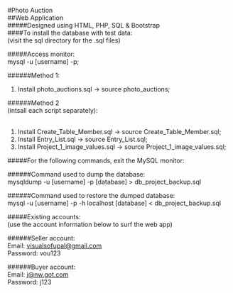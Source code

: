 #Photo Auction</br>
##Web Application</br>
#####Designed using HTML, PHP, SQL & Bootstrap</br>
####To install the database with test data:</br>
(visit the sql directory for the .sql files)</br>

#####Access monitor:</br>
mysql -u [username] -p;</br>

######Method 1:</br>
1) Install photo\_auctions.sql -> source photo_auctions;</br>

######Method 2</br>
(intsall each script separately):</br>
</br>
1) Install Create\_Table\_Member.sql -> source Create\_Table\_Member.sql;</br>
2) Install Entry\_List.sql -> source Entry\_List.sql;</br>
3) Install Project\_1\_image\_values.sql -> source Project\_1\_image\_values.sql;</br>

#####For the following commands, exit the MySQL monitor:</br>

######Command used to dump the database:</br>
mysqldump -u [username] -p [database] > db\_project\_backup.sql</br>

######Command used to restore the dumped database:</br>
mysql -u [username] -p -h localhost [database] < db\_project\_backup.sql

#####Existing accounts:</br>
(use the account information below to surf the web app)</br>

######Seller account:</br>
Email: visualsofupal@gmail.com</br>
Password: vou123</br>

######Buyer account:</br>
Email: j@nw.got.com</br>
Password: j123</br>